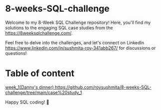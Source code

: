 # 8-weeks-SQL-challenge

Welcome to my 8-Week SQL Challenge repository! Here, you'll find my solutions to the engaging SQL case studies from the https://8weeksqlchallenge.com/.

Feel free to delve into the challenges, and let's connect on LinkedIn https://www.linkedin.com/in/sushmita-roy-341abb267/ for discussions or questions!

# Table of content
[week_1(Danny's dinner)
](https://github.com/roysushmita/8-weeks-SQL-challenge/tree/main/case%20study_1
)https://github.com/roysushmita/8-weeks-SQL-challenge/tree/main/case%20study_1

Happy SQL coding! 🚀
